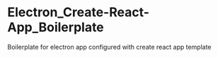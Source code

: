 # Electron_Create-React-App_Boilerplate
Boilerplate for electron app configured with create react app template
